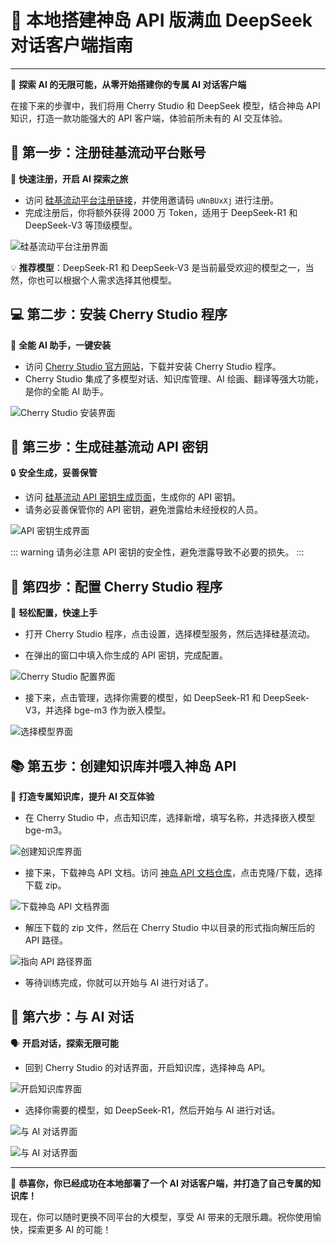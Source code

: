 # 🤖 本地搭建神岛 API 版满血 DeepSeek 对话客户端指南

---

🌟 **探索 AI 的无限可能，从零开始搭建你的专属 AI 对话客户端**

在接下来的步骤中，我们将用 Cherry Studio 和 DeepSeek 模型，结合神岛 API 知识，打造一款功能强大的 API 客户端，体验前所未有的 AI 交互体验。

## 📝 第一步：注册硅基流动平台账号

🚀 **快速注册，开启 AI 探索之旅**

- 访问 [硅基流动平台注册链接](https://cloud.siliconflow.cn/i/uNnBUxXj)，并使用邀请码 `uNnBUxXj` 进行注册。
- 完成注册后，你将额外获得 2000 万 Token，适用于 DeepSeek-R1 和 DeepSeek-V3 等顶级模型。

![硅基流动平台注册界面](/QQ20250223-200727.png)

💡 **推荐模型**：DeepSeek-R1 和 DeepSeek-V3 是当前最受欢迎的模型之一，当然，你也可以根据个人需求选择其他模型。

## 💻 第二步：安装 Cherry Studio 程序

🔧 **全能 AI 助手，一键安装**

- 访问 [Cherry Studio 官方网站](https://cherry-ai.com/)，下载并安装 Cherry Studio 程序。
- Cherry Studio 集成了多模型对话、知识库管理、AI 绘画、翻译等强大功能，是你的全能 AI 助手。

![Cherry Studio 安装界面](/QQ20250223-202338.png)

## 🔑 第三步：生成硅基流动 API 密钥

🔒 **安全生成，妥善保管**

- 访问 [硅基流动 API 密钥生成页面](https://cloud.siliconflow.cn/account/ak)，生成你的 API 密钥。
- 请务必妥善保管你的 API 密钥，避免泄露给未经授权的人员。

![API 密钥生成界面](/QQ20250223-202624.png)

::: warning
请务必注意 API 密钥的安全性，避免泄露导致不必要的损失。
:::

## 🔧 第四步：配置 Cherry Studio 程序

🔧 **轻松配置，快速上手**

- 打开 Cherry Studio 程序，点击设置，选择模型服务，然后选择硅基流动。

- 在弹出的窗口中填入你生成的 API 密钥，完成配置。

![Cherry Studio 配置界面](/QQ20250223-202932.png)

- 接下来，点击管理，选择你需要的模型，如 DeepSeek-R1 和 DeepSeek-V3，并选择 bge-m3 作为嵌入模型。

![选择模型界面](/QQ20250223-203406.png)

## 📚 第五步：创建知识库并喂入神岛 API

📖 **打造专属知识库，提升 AI 交互体验**

- 在 Cherry Studio 中，点击知识库，选择新增，填写名称，并选择嵌入模型 bge-m3。

![创建知识库界面](/QQ20250223-203919.png)

- 接下来，下载神岛 API 文档。访问 [神岛 API 文档仓库](https://gitee.com/box3lab/box3-product-document)，点击克隆/下载，选择下载 zip。

![下载神岛 API 文档界面](/QQ20250223-204215.png)

- 解压下载的 zip 文件，然后在 Cherry Studio 中以目录的形式指向解压后的 API 路径。

![指向 API 路径界面](/QQ20250223-204346.png)

- 等待训练完成，你就可以开始与 AI 进行对话了。

## 💬 第六步：与 AI 对话

🗣️ **开启对话，探索无限可能**

- 回到 Cherry Studio 的对话界面，开启知识库，选择神岛 API。

![开启知识库界面](/QQ20250223-204458.png)

- 选择你需要的模型，如 DeepSeek-R1，然后开始与 AI 进行对话。

![与 AI 对话界面](/QQ20250223-204944.png)

![与 AI 对话界面](/QQ20250223-204920.png)

---

🎉 **恭喜你，你已经成功在本地部署了一个 AI 对话客户端，并打造了自己专属的知识库！**

现在，你可以随时更换不同平台的大模型，享受 AI 带来的无限乐趣。祝你使用愉快，探索更多 AI 的可能！
